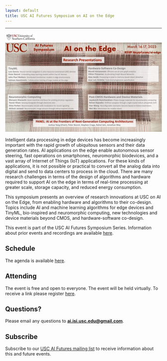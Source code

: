 ```yaml
---
layout: default
title: USC AI Futures Symposium on AI on the Edge
---
```

---

<img src="images/usc-logo.jpg" alt="USC" width="100" />


<img src="images/AI-on-the-Edge-Symposium-Flier.jpg" alt="AI-on-the-Edge-Symposium-Flier" width="1000" />


Intelligent data processing in edge devices has become increasingly important with the rapid growth of ubiquitous sensors and their data generation rates.  AI applications on the edge enable autonomous sensor steering, fast operations on smartphones, neuromorphic biodevices, and a vast array of Internet of Things (IoT) applications.  For these kinds of applications, it is not possible or practical to convert all the analog data into digital and send to data centers to process in the cloud.  There are many research challenges in terms of the design of algorithms and hardware required to support AI on the edge in terms of real-time processing at greater scale, storage capacity, and reduced energy consumption.
 
This symposium presents an overview of research innovations at USC on AI on the Edge, from enabling hardware and algorithms to their co-design.  Topics include AI and machine learning algorithms for edge devices and TinyML, bio-inspired and neuromorphic computing, new technologies and device materials beyond CMOS, and hardware-software co-design.
 
This event is part of the USC AI Futures Symposium Series. Information about prior events and recordings are available [here](./events).

## Schedule

The  agenda is available [here](./schedule).

## Attending

The event is free and open to everyone.  The event will be held virtually.  To receive a link please register [here](./register).

## Questions?

Please email any questions to **ai.isi.usc.edu@gmail.com**.

## Subscribe

Subscribe to our [USC AI Futures mailing list](https://mailman.isi.edu/mailman/listinfo/usc-ai-futures-events) to receive information about this and future events.
